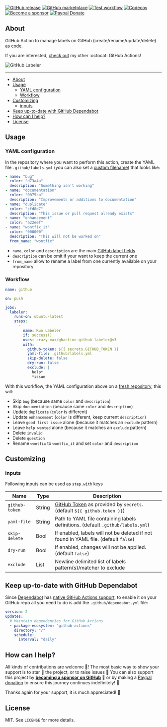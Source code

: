 [![GitHub release](https://img.shields.io/github/release/crazy-max/ghaction-github-labeler.svg?style=flat-square)](https://github.com/crazy-max/ghaction-github-labeler/releases/latest)
[![GitHub marketplace](https://img.shields.io/badge/marketplace-github--labeler-blue?logo=github&style=flat-square)](https://github.com/marketplace/actions/github-labeler)
[![Test workflow](https://img.shields.io/github/workflow/status/crazy-max/ghaction-github-labeler/test?label=test&logo=github&style=flat-square)](https://github.com/crazy-max/ghaction-github-labeler/actions?workflow=test)
[![Codecov](https://img.shields.io/codecov/c/github/crazy-max/ghaction-github-labeler?logo=codecov&style=flat-square)](https://codecov.io/gh/crazy-max/ghaction-github-labeler)
[![Become a sponsor](https://img.shields.io/badge/sponsor-crazy--max-181717.svg?logo=github&style=flat-square)](https://github.com/sponsors/crazy-max)
[![Paypal Donate](https://img.shields.io/badge/donate-paypal-00457c.svg?logo=paypal&style=flat-square)](https://www.paypal.me/crazyws)

## About

GitHub Action to manage labels on GitHub (create/rename/update/delete) as code.

If you are interested, [check out](https://git.io/Je09Y) my other :octocat: GitHub Actions!

![GitHub Labeler](.res/ghaction-github-labeler.png)

___

- [About](#about)
- [Usage](#usage)
  - [YAML configuration](#yaml-configuration)
  - [Workflow](#workflow)
- [Customizing](#customizing)
  - [inputs](#inputs)
- [Keep up-to-date with GitHub Dependabot](#keep-up-to-date-with-github-dependabot)
- [How can I help?](#how-can-i-help)
- [License](#license)

## Usage

### YAML configuration

In the repository where you want to perform this action, create the YAML file `.github/labels.yml` (you can also set a [custom filename](#customizing)) that looks like:

```yaml
- name: "bug"
  color: "d73a4a"
  description: "Something isn't working"
- name: "documentation"
  color: "0075ca"
  description: "Improvements or additions to documentation"
- name: "duplicate"
  color: "cfd8d7"
  description: "This issue or pull request already exists"
- name: "enhancement"
  color: "a22eef"
- name: "wontfix_it"
  color: "000000"
  description: "This will not be worked on"
  from_name: "wontfix"
```

* `name`, `color` and `description` are the main [GitHub label fields](https://developer.github.com/v3/issues/labels/#parameters)
* `description` can be omit if your want to keep the current one
* `from_name` allow to rename a label from one currently available on your repository

### Workflow

```yaml
name: github

on: push

jobs:
  labeler:
    runs-on: ubuntu-latest
    steps:
      -
        name: Run Labeler
        if: success()
        uses: crazy-max/ghaction-github-labeler@v3
        with:
          github-token: ${{ secrets.GITHUB_TOKEN }}
          yaml-file: .github/labels.yml
          skip-delete: false
          dry-run: false
          exclude: |
            help*
            *issue
```

With this workflow, the YAML configuration above on a [fresh repository](.res/samples/original.yml), this will:

* Skip `bug` (because same `color` and `description`)
* Skip `documentation` (because same `color` and `description`)
* Update `duplicate` (`color` is different)
* Update `enhancement` (`color` is different, keep current `description`)
* Leave `good first issue` alone (because it matches an `exclude` pattern)
* Leave `help wanted` alone (because it matches an `exclude` pattern)
* Delete `invalid`
* Delete `question`
* Rename `wontfix` to `wontfix_it` and set `color` and `description`

## Customizing

### inputs

Following inputs can be used as `step.with` keys

| Name             | Type    | Description                        |
|------------------|---------|------------------------------------|
| `github-token`   | String  | [GitHub Token](https://help.github.com/en/actions/configuring-and-managing-workflows/authenticating-with-the-github_token) as provided by `secrets`. (default `${{ github.token }}`) |
| `yaml-file`      | String  | Path to YAML file containing labels definitions. (default `.github/labels.yml`) |
| `skip-delete`    | Bool    | If enabled, labels will not be deleted if not found in YAML file. (default `false`) |
| `dry-run`        | Bool    | If enabled, changes will not be applied. (default `false`)  |
| `exclude`        | List    | Newline delimited list of labels pattern(s)/matcher to exclude |

## Keep up-to-date with GitHub Dependabot

Since [Dependabot](https://docs.github.com/en/github/administering-a-repository/keeping-your-actions-up-to-date-with-github-dependabot)
has [native GitHub Actions support](https://docs.github.com/en/github/administering-a-repository/configuration-options-for-dependency-updates#package-ecosystem),
to enable it on your GitHub repo all you need to do is add the `.github/dependabot.yml` file:

```yaml
version: 2
updates:
  # Maintain dependencies for GitHub Actions
  - package-ecosystem: "github-actions"
    directory: "/"
    schedule:
      interval: "daily"
```

## How can I help?

All kinds of contributions are welcome :raised_hands:! The most basic way to show your support is to star :star2: the project, or to raise issues :speech_balloon: You can also support this project by [**becoming a sponsor on GitHub**](https://github.com/sponsors/crazy-max) :clap: or by making a [Paypal donation](https://www.paypal.me/crazyws) to ensure this journey continues indefinitely! :rocket:

Thanks again for your support, it is much appreciated! :pray:

## License

MIT. See `LICENSE` for more details.
